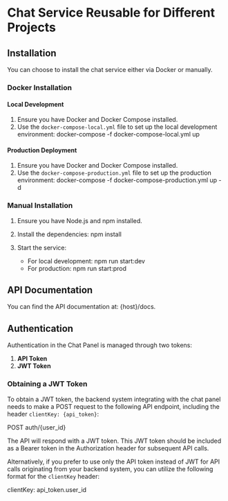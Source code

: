 # Chat Service Reusable for Different Projects

## Installation

You can choose to install the chat service either via Docker or manually.

### Docker Installation

#### Local Development

1. Ensure you have Docker and Docker Compose installed.
2. Use the `docker-compose-local.yml` file to set up the local development environment:
   docker-compose -f docker-compose-local.yml up

#### Production Deployment

1. Ensure you have Docker and Docker Compose installed.
2. Use the `docker-compose-production.yml` file to set up the production environment:
   docker-compose -f docker-compose-production.yml up -d

### Manual Installation

1. Ensure you have Node.js and npm installed.
2. Install the dependencies:
   npm install
3. Start the service:

   - For local development:
     npm run start:dev
   - For production:
     npm run start:prod

## API Documentation

You can find the API documentation at: {host}/docs.

## Authentication

Authentication in the Chat Panel is managed through two tokens:

1. **API Token**
2. **JWT Token**

### Obtaining a JWT Token

To obtain a JWT token, the backend system integrating with the chat panel needs to make a POST request to the following API endpoint, including the header `clientKey: {api_token}`:

POST auth/{user_id}

The API will respond with a JWT token. This JWT token should be included as a Bearer token in the Authorization header for subsequent API calls.

Alternatively, if you prefer to use only the API token instead of JWT for API calls originating from your backend system, you can utilize the following format for the `clientKey` header:

clientKey: api_token.user_id

